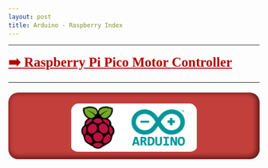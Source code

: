 ```yaml
---
layout: post
title: Arduino - Raspberry Index 
---
```

*****

 <a href="/projects/Arduino/RaspberryPicoMotorController" style="
    font-size: 27px;
    font-weight: 600;
    font-family: serif;
	color: #b20400;
"> ➡️ Raspberry Pi Pico Motor Controller </a>

*****
<div style="
    background-color: darkred;
    border-radius: 20px;
    background-color: #b20400c2;
    box-shadow: inset -3px -2px 8px 4px #25040487;
    padding-bottom: 10px;
    padding-top: 2px;
    width: fit-content;
    margin-right: auto;
    margin-left: auto;
    margin-top: 20px;
">
<img src="/images/RaspArdu.png" alt="Rasp_Ardu_Image" title="Rasp_ardu_image" width="50%" style="
    display: block;
    margin-left: auto;
    margin-right: auto;
    margin-top: inherit;
    border-radius: 15px;
    padding-bottom: 5px;
">
</div>